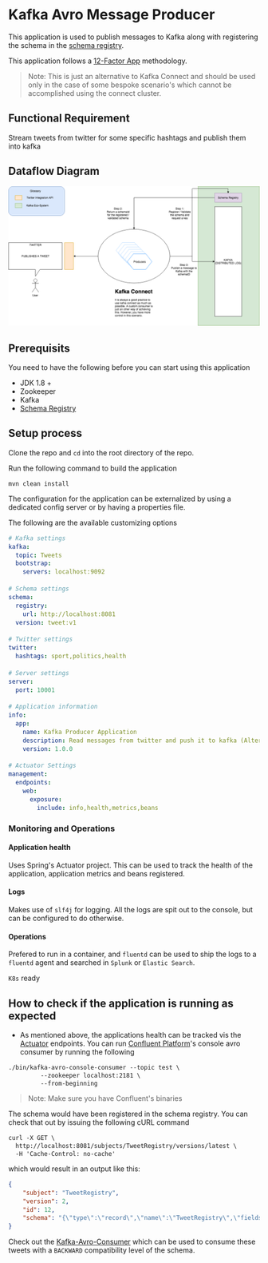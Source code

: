 # Kafka Avro Message Producer

This application is used to publish messages to Kafka along with registering the schema in the [schema registry](). 

This application follows a [12-Factor App]() methodology.

> Note: This is just an alternative to Kafka Connect and should be used only in the case of some bespoke scenario's which cannot be accomplished using the connect cluster.

## Functional Requirement
Stream tweets from twitter for some specific hashtags and publish them into kafka

## Dataflow Diagram

![alt text](./docs/DATAFLOW.png "Data flow from twitter to kafka")

## Prerequisits

You need to have the following before you can start using this application

* JDK 1.8 +
* Zookeeper
* Kafka
* [Schema Registry]()

## Setup process

Clone the repo and `cd` into the root directory of the repo.

Run the following command to build the application
```sbtshell
mvn clean install
```

The configuration for the application can be externalized by using a dedicated config server or by having a properties file.

The following are the available customizing options
```yaml
# Kafka settings
kafka:
  topic: Tweets
  bootstrap:
    servers: localhost:9092

# Schema settings
schema:
  registry:
    url: http://localhost:8081
  version: tweet:v1

# Twitter settings
twitter:
  hashtags: sport,politics,health

# Server settings
server:
  port: 10001

# Application information
info:
  app:
    name: Kafka Producer Application
    description: Read messages from twitter and push it to kafka (Alternative to Kafka Connect)
    version: 1.0.0

# Actuator Settings
management:
  endpoints:
    web:
      exposure:
        include: info,health,metrics,beans
```

### Monitoring and Operations

#### Application health
Uses Spring's Actuator project. This can be used to track the health of the application, application metrics and beans registered.

#### Logs
Makes use of `slf4j` for logging. All the logs are spit out to the console, but can be configured to do otherwise.

#### Operations
Prefered to run in a container, and `fluentd` can be used to ship the logs to a `fluentd` agent and searched in `Splunk` or `Elastic Search`.

`K8s` ready

## How to check if the application is running as expected

* As mentioned above, the applications health can be tracked vis the [Actuator]() endpoints. You can run [Confluent Platform](https://www.confluent.io/product/confluent-platform/)'s
console avro consumer by running the following

```sbtshell
./bin/kafka-avro-console-consumer --topic test \
         --zookeeper localhost:2181 \
         --from-beginning
```
> Note: Make sure you have Confluent's binaries

The schema would have been registered in the schema registry. You can check that out by issuing the following cURL command

```sbtshell
curl -X GET \
  http://localhost:8081/subjects/TweetRegistry/versions/latest \
  -H 'Cache-Control: no-cache' 
```

which would result in an output like this:

```json
{
    "subject": "TweetRegistry",
    "version": 2,
    "id": 12,
    "schema": "{\"type\":\"record\",\"name\":\"TweetRegistry\",\"fields\":[{\"name\":\"version\",\"type\":\"int\"},{\"name\":\"id\",\"type\":\"long\"},{\"name\":\"text\",\"type\":\"string\"},{\"name\":\"tweetedOn\",\"type\":\"string\",\"default\":\"null\"}]}"
}
```

Check out the [Kafka-Avro-Consumer]() which can be used to consume these tweets with a `BACKWARD` compatibility level of the schema.